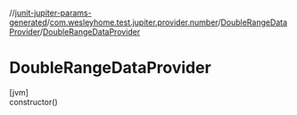 //[junit-jupiter-params-generated](../../../index.md)/[com.wesleyhome.test.jupiter.provider.number](../index.md)/[DoubleRangeDataProvider](index.md)/[DoubleRangeDataProvider](-double-range-data-provider.md)

# DoubleRangeDataProvider

[jvm]\
constructor()
